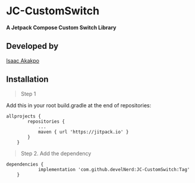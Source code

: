 # JC-CustomSwitch

**A Jetpack Compose Custom Switch Library**

## Developed by 

[Isaac Akakpo](https://twitter.com/_edem)

## Installation

> Step 1

Add this in your root build.gradle at the end of repositories:

```
allprojects {
		repositories {
			...
			maven { url 'https://jitpack.io' }
		}
	}
```

> Step 2. Add the dependency

```
dependencies {
	        implementation 'com.github.develNerd:JC-CustomSwitch:Tag'
	}
```







